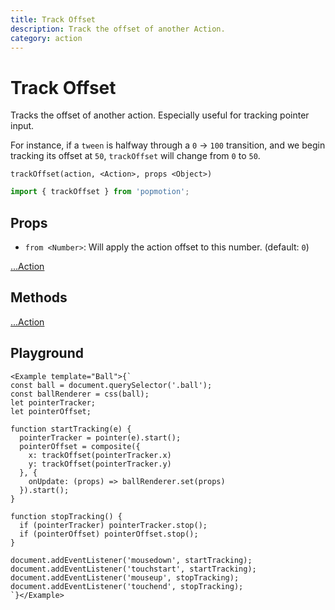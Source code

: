 ```yaml
---
title: Track Offset
description: Track the offset of another Action.
category: action
---
```


# Track Offset

Tracks the offset of another action. Especially useful for tracking pointer input.

For instance, if a `tween` is halfway through a `0` -> `100` transition, and we begin tracking its offset at `50`, `trackOffset` will change from `0` to `50`.

`trackOffset(action, <Action>, props <Object>)`

```javascript
import { trackOffset } from 'popmotion';
```

## Props

- `from <Number>`: Will apply the action offset to this number. (default: `0`)

[...Action](action)

## Methods

[...Action](action)

## Playground

```marksy
<Example template="Ball">{`
const ball = document.querySelector('.ball');
const ballRenderer = css(ball);
let pointerTracker;
let pointerOffset;

function startTracking(e) {
  pointerTracker = pointer(e).start();
  pointerOffset = composite({
    x: trackOffset(pointerTracker.x)
    y: trackOffset(pointerTracker.y)
  }, {
    onUpdate: (props) => ballRenderer.set(props)
  }).start();
}

function stopTracking() {
  if (pointerTracker) pointerTracker.stop();
  if (pointerOffset) pointerOffset.stop();
}

document.addEventListener('mousedown', startTracking);
document.addEventListener('touchstart', startTracking);
document.addEventListener('mouseup', stopTracking);
document.addEventListener('touchend', stopTracking);
`}</Example>
```
